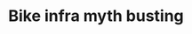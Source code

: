 ---
title: Bike infra myth busting
layout: category
taxonomy: Myth busting
permalink: /myth-busting/
---